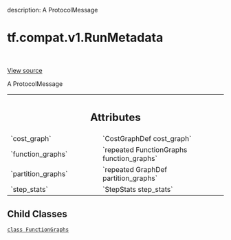 description: A ProtocolMessage

<div itemscope itemtype="http://developers.google.com/ReferenceObject">
<meta itemprop="name" content="tf.compat.v1.RunMetadata" />
<meta itemprop="path" content="Stable" />
<meta itemprop="property" content="FunctionGraphs"/>
</div>

# tf.compat.v1.RunMetadata

<!-- Insert buttons and diff -->

<table class="tfo-notebook-buttons tfo-api nocontent" align="left">

</table>

<a target="_blank" class="external" href="/code/stable/tensorflow/core/protobuf/config.proto">View source</a>



A ProtocolMessage

<!-- Placeholder for "Used in" -->




<!-- Tabular view -->
 <table class="responsive fixed orange">
<colgroup><col width="214px"><col></colgroup>
<tr><th colspan="2"><h2 class="add-link">Attributes</h2></th></tr>

<tr>
<td>
`cost_graph`
</td>
<td>
`CostGraphDef cost_graph`
</td>
</tr><tr>
<td>
`function_graphs`
</td>
<td>
`repeated FunctionGraphs function_graphs`
</td>
</tr><tr>
<td>
`partition_graphs`
</td>
<td>
`repeated GraphDef partition_graphs`
</td>
</tr><tr>
<td>
`step_stats`
</td>
<td>
`StepStats step_stats`
</td>
</tr>
</table>



## Child Classes
[`class FunctionGraphs`](../../../tf/compat/v1/RunMetadata/FunctionGraphs.md)

